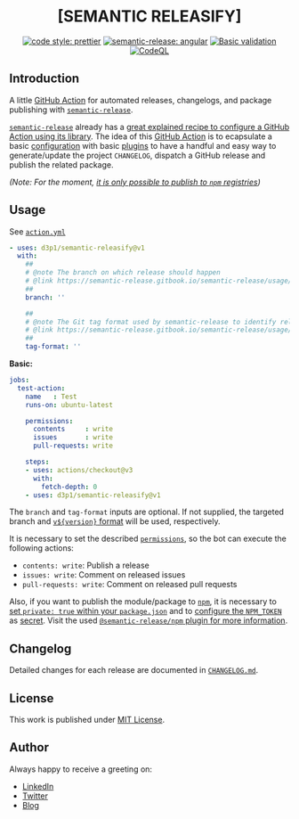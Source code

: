 <div align=center>

# [SEMANTIC RELEASIFY]

[![code style: prettier](https://img.shields.io/badge/code_style-prettier-ff69b4.svg)](https://github.com/prettier/prettier)
[![semantic-release: angular](https://img.shields.io/badge/semantic--release-angular-e10079?logo=semantic-release)](https://github.com/semantic-release/semantic-release)
[![Basic validation](https://github.com/d3p1/semantic-release-action/actions/workflows/basic-validation.yml/badge.svg)](https://github.com/d3p1/semantic-release-action/actions/workflows/basic-validation.yml)
[![CodeQL](https://github.com/d3p1/semantic-release-action/actions/workflows/codeql-analysis.yml/badge.svg)](https://github.com/d3p1/semantic-release-action/actions/workflows/codeql-analysis.yml)

</div>

## Introduction

A little [GitHub Action](https://docs.github.com/en/actions) for automated releases, changelogs, and package publishing with [`semantic-release`](https://semantic-release.gitbook.io/semantic-release/). 

[`semantic-release`](https://semantic-release.gitbook.io/semantic-release/) already has a [great explained recipe to configure a GitHub Action using its library](https://semantic-release.gitbook.io/semantic-release/recipes/ci-configurations/github-actions). The idea of this [GitHub Action](https://docs.github.com/en/actions) is to ecapsulate a basic [configuration](https://semantic-release.gitbook.io/semantic-release/usage/configuration) with basic [plugins](https://semantic-release.gitbook.io/semantic-release/usage/plugins) to have a handful and easy way to generate/update the project `CHANGELOG`, dispatch a GitHub release and publish the related package.

*(Note: For the moment, [it is only possible to publish to `npm` registries](https://github.com/d3p1/semantic-release-action/issues/7))*

## Usage

See [`action.yml`](./action.yml)

```yaml
- uses: d3p1/semantic-releasify@v1
  with:
    ##
    # @note The branch on which release should happen
    # @link https://semantic-release.gitbook.io/semantic-release/usage/configuration#branches
    ##
    branch: ''

    ##
    # @note The Git tag format used by semantic-release to identify releases
    # @link https://semantic-release.gitbook.io/semantic-release/usage/configuration#tagformat
    ##
    tag-format: ''
```

**Basic:**

```yaml
jobs:
  test-action:
    name   : Test
    runs-on: ubuntu-latest

    permissions:
      contents     : write 
      issues       : write 
      pull-requests: write 

    steps:
    - uses: actions/checkout@v3
      with:
        fetch-depth: 0
    - uses: d3p1/semantic-releasify@v1
```

The `branch` and `tag-format` inputs are optional. If not supplied, the targeted branch and [`v${version}` format](https://lodash.com/docs#template) will be used, respectively.

It is necessary to set the described [`permissions`](https://docs.github.com/en/actions/using-jobs/assigning-permissions-to-jobs), so the bot can execute the following actions:

- `contents: write`: Publish a release 
- `issues: write`: Comment on released issues  
- `pull-requests: write`: Comment on released pull requests  

Also, if you want to publish the module/package to [`npm`](https://www.npmjs.com/), it is necessary to [set `private: true` within your `package.json`](https://semantic-release.gitbook.io/semantic-release/support/faq#why-is-the-package) and to [configure the `NPM_TOKEN`](https://semantic-release.gitbook.io/semantic-release/usage/ci-configuration) as [secret](https://docs.github.com/en/actions/security-guides/using-secrets-in-github-actions). Visit the used [`@semantic-release/npm` plugin for more information](https://github.com/semantic-release/npm).

## Changelog

Detailed changes for each release are documented in [`CHANGELOG.md`](./CHANGELOG.md).

## License

This work is published under [MIT License](./LICENSE).

## Author

Always happy to receive a greeting on:

- [LinkedIn](https://www.linkedin.com/in/cristian-marcelo-de-picciotto/) 
- [Twitter](https://twitter.com/___d3p1)
- [Blog](https://d3p1.dev/)